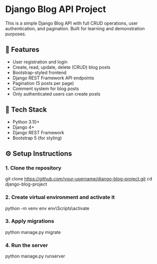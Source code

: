 # Django Blog API Project

This is a simple Django Blog API with full CRUD operations, user authentication, and pagination. Built for learning and demonstration purposes.

## 🚀 Features

- User registration and login
- Create, read, update, delete (CRUD) blog posts
- Bootstrap-styled frontend
- Django REST Framework API endpoints
- Pagination (5 posts per page)
- Comment system for blog posts
- Only authenticated users can create posts

## 🔧 Tech Stack

- Python 3.10+
- Django 4+
- Django REST Framework
- Bootstrap 5 (for styling)
  
## ⚙️ Setup Instructions

### 1. Clone the repository
git clone https://github.com/your-username/django-blog-project.git
cd django-blog-project
### 2. Create virtual environment and activate it
python -m venv env
env\Scripts\activate
### 3. Apply migrations
python manage.py migrate
### 4. Run the server
python manage.py runserver

